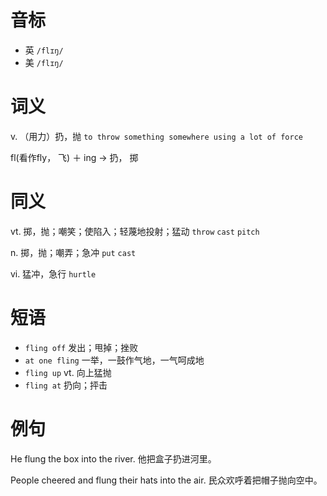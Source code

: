 # 音标

- 英 `/flɪŋ/`
- 美 `/flɪŋ/`

# 词义

v. （用力）扔，抛
`to throw something somewhere using a lot of force`



fl(看作fly， 飞) ＋ ing → 扔， 掷

# 同义

vt. 掷，抛；嘲笑；使陷入；轻蔑地投射；猛动
`throw` `cast` `pitch`

n. 掷，抛；嘲弄；急冲
`put` `cast`

vi. 猛冲，急行
`hurtle`

# 短语

- `fling off` 发出；甩掉；挫败
- `at one fling` 一举，一鼓作气地，一气呵成地
- `fling up` vt. 向上猛抛
- `fling at` 扔向；抨击

# 例句

He flung the box into the river.
他把盒子扔进河里。

People cheered and flung their hats into the air.
民众欢呼着把帽子抛向空中。


